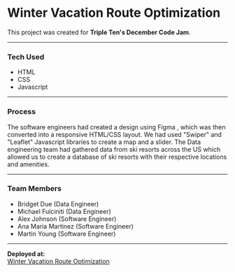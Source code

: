 # Winter Vacation Route Optimization

This project was created for **Triple Ten's December Code Jam**.

---

### **Tech Used**
- HTML
- CSS
- Javascript

---

### **Process**

The software engineers had created a design using Figma , which was then converted into a responsive HTML/CSS layout.
We had used "Swiper" and "Leaflet" Javascript libraries to create a map and a slider. The Data engineering team
had gathered data from ski resorts across the US which allowed us to create a database of ski resorts with their respective locations and amenities.

---

### **Team Members**

- Bridget Due (Data Engineer)
- Michael Fulciniti (Data Engineer)
- Alex Johnson (Software Engineer)
- Ana Maria Martinez (Software Engineer)
- Martin Young (Software Engineer)

---

**Deployed at:**  
[Winter Vacation Route Optimization](https://typiql.github.io/WinterVacation/)
